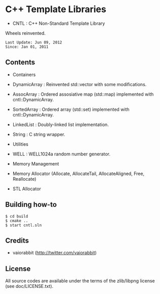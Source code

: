 # C++ Template Libraries #

*   CNTL : C++ Non-Standard Template Library

Wheels reinvented.

    Last Update: Jun 09, 2012
    Since: Jan 01, 2011

## Contents ##

*   Containers

  *   DynamicArray : Reinvented std::vector with some modifications.
  *   AssocArray : Ordered assosiative map (std::map) implemented with cntl::DynamicArray.
  *   SortedArray : Ordered array (std::set) implemented with cntl::DynamicArray.
  *   LinkedList : Doubly-linked list implementation.
  *   String : C string wrapper.

*   Utilities

  *   WELL : WELL1024a random number generator.

*   Memory Management

  *   Memory Allocator (Allocate, AllocateTail, AllocateAligned, Free, Reallocate)
  *   STL Allocator


## Building how-to ##

    $ cd build
    $ cmake ..
    $ start cntl.sln


## Credits ##

*   vaiorabbit (http://twitter.com/vaiorabbit)

 
## License ##

All source codes are available under the terms of the zlib/libpng license
(see doc/LICENSE.txt).
